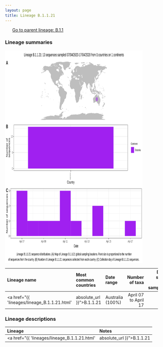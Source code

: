 ```yaml
---
layout: page
title: Lineage B.1.1.21
---
```




<p>
<ul class="actions small">
	 <a href="{{ 'lineages/lineage_B.1.1.html' | absolute_url }}" class="button special fit">Go to parent lineage: B.1.1</a>
</ul>
</p>
<h3> Lineage summaries</h3>

<img src="../assets/images/B.1.1.21.svg" alt="B.1.1.21 lineage summary figure" width="90%" height="700px" />


| Lineage name | Most common countries | Date range | Number of taxa |  Days since last sampling | Known Travel | Recall value |
|:-----|:-----|:-------|-------:|-------:|:---------|--------:|
| <a href="{{ 'lineages/lineage_B.1.1.21.html' | absolute_url }}">B.1.1.21</a> | Australia (100%) | April 07 to April 17 | 13 | 66 |  | 0.000 |

<h3>Lineage descriptions</h3>

| Lineage | Notes |
|:-----|:-----|
| <a href="{{ 'lineages/lineage_B.1.1.21.html' | absolute_url }}">B.1.1.21</a> | Australian lineage (BS=100) |

